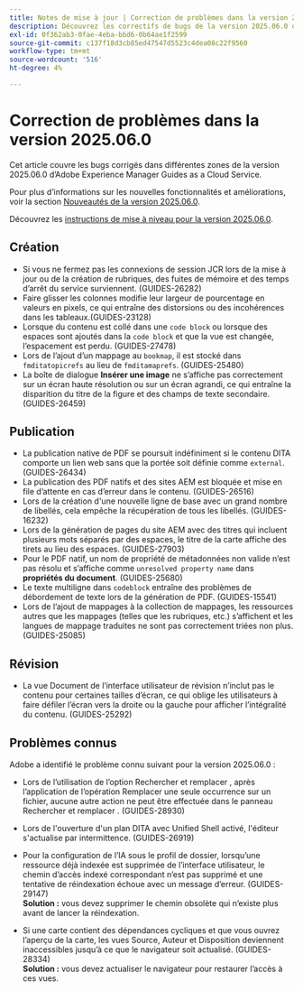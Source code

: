 ```yaml
---
title: Notes de mise à jour | Correction de problèmes dans la version 2025.06.0 d’Adobe Experience Manager Guides
description: Découvrez les correctifs de bugs de la version 2025.06.0 d’Adobe Experience Manager Guides as a Cloud Service.
exl-id: 0f362ab3-0fae-4eba-bbd6-0b64ae1f2599
source-git-commit: c137f18d3cb85ed47547d5523c4dea08c22f9560
workflow-type: tm+mt
source-wordcount: '516'
ht-degree: 4%

---
```


# Correction de problèmes dans la version 2025.06.0

Cet article couvre les bugs corrigés dans différentes zones de la version 2025.06.0 d’Adobe Experience Manager Guides as a Cloud Service.

Pour plus d’informations sur les nouvelles fonctionnalités et améliorations, voir la section [Nouveautés de la version 2025.06.0](whats-new-2025-06-0.md).

Découvrez les [instructions de mise à niveau pour la version 2025.06.0](upgrade-instructions-2025-06-0.md).

## Création

- Si vous ne fermez pas les connexions de session JCR lors de la mise à jour ou de la création de rubriques, des fuites de mémoire et des temps d’arrêt du service surviennent. (GUIDES-26282)
- Faire glisser les colonnes modifie leur largeur de pourcentage en valeurs en pixels, ce qui entraîne des distorsions ou des incohérences dans les tableaux.(GUIDES-23128)
- Lorsque du contenu est collé dans une `code block` ou lorsque des espaces sont ajoutés dans la `code block` et que la vue est changée, l’espacement est perdu. (GUIDES-27478)
- Lors de l’ajout d’un mappage au `bookmap`, il est stocké dans `fmditatopicrefs` au lieu de `fmditamaprefs`. (GUIDES-25480)
- La boîte de dialogue **Insérer une image** ne s’affiche pas correctement sur un écran haute résolution ou sur un écran agrandi, ce qui entraîne la disparition du titre de la figure et des champs de texte secondaire. (GUIDES-26459)


## Publication

- La publication native de PDF se poursuit indéfiniment si le contenu DITA comporte un lien web sans que la portée soit définie comme `external`. (GUIDES-26434)
- La publication des PDF natifs et des sites AEM est bloquée et mise en file d’attente en cas d’erreur dans le contenu. (GUIDES-26516)
- Lors de la création d&#39;une nouvelle ligne de base avec un grand nombre de libellés, cela empêche la récupération de tous les libellés. (GUIDES-16232)
- Lors de la génération de pages du site AEM avec des titres qui incluent plusieurs mots séparés par des espaces, le titre de la carte affiche des tirets au lieu des espaces. (GUIDES-27903)
- Pour le PDF natif, un nom de propriété de métadonnées non valide n’est pas résolu et s’affiche comme `unresolved property name` dans **propriétés du document**. (GUIDES-25680)
- Le texte multiligne dans `codeblock` entraîne des problèmes de débordement de texte lors de la génération de PDF. (GUIDES-15541)
- Lors de l’ajout de mappages à la collection de mappages, les ressources autres que les mappages (telles que les rubriques, etc.) s’affichent et les langues de mappage traduites ne sont pas correctement triées non plus.(GUIDES-25085)


## Révision

- La vue Document de l’interface utilisateur de révision n’inclut pas le contenu pour certaines tailles d’écran, ce qui oblige les utilisateurs à faire défiler l’écran vers la droite ou la gauche pour afficher l’intégralité du contenu. (GUIDES-25292)


## Problèmes connus

Adobe a identifié le problème connu suivant pour la version 2025.06.0 :

- Lors de l’utilisation de l’option Rechercher et remplacer , après l’application de l’opération Remplacer une seule occurrence sur un fichier, aucune autre action ne peut être effectuée dans le panneau Rechercher et remplacer . (GUIDES-28930)

- Lors de l&#39;ouverture d&#39;un plan DITA avec Unified Shell activé, l&#39;éditeur s&#39;actualise par intermittence. (GUIDES-26919)

- Pour la configuration de l’IA sous le profil de dossier, lorsqu’une ressource déjà indexée est supprimée de l’interface utilisateur, le chemin d’accès indexé correspondant n’est pas supprimé et une tentative de réindexation échoue avec un message d’erreur. (GUIDES-29147) <br>**Solution :** vous devez supprimer le chemin obsolète qui n’existe plus avant de lancer la réindexation.

- Si une carte contient des dépendances cycliques et que vous ouvrez l’aperçu de la carte, les vues Source, Auteur et Disposition deviennent inaccessibles jusqu’à ce que le navigateur soit actualisé. (GUIDES-28334) <br>**Solution :** vous devez actualiser le navigateur pour restaurer l’accès à ces vues.
